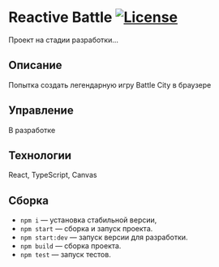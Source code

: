 # Reactive Battle [![License](https://img.shields.io/badge/license-MIT-green)](https://opensource.org/licenses/MIT)
Проект на стадии разработки...

## Описание
Попытка создать легендарную игру Battle City в браузере

## Управление
В разработке

## Технологии
React, TypeScript, Canvas

## Сборка
* `npm i` — установка стабильной версии,
* `npm start` — сборка и запуск проекта.
* `npm start:dev` — запуск версии для разработки.
* `npm build` — сборка проекта.
* `npm test` — запуск тестов.
